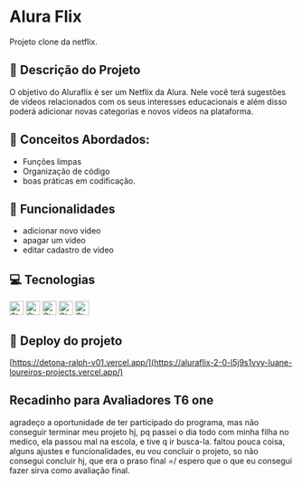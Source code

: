 # Alura Flix
Projeto clone da netflix. 


## 📑 Descrição do Projeto
O objetivo do Aluraflix é ser um Netflix da Alura. Nele você terá sugestões de vídeos relacionados com os seus interesses educacionais e além disso poderá adicionar novas categorias e novos vídeos na plataforma.

## 🧮 Conceitos Abordados:
- Funções limpas
- Organização de código
- boas práticas em codificação.
  
## 🧩 Funcionalidades
- adicionar novo video
- apagar um video
- editar cadastro de video

## 💻 Tecnologias 
<img height="25px" alt="Static Badge" src="https://img.shields.io/badge/HTML-E34F26?logo=html5&logoColor=ffffff&labelColor=E34F26&color=E34F26&text_size=15&style=for-the-badge"> <img height="25px" alt="Static Badge" src="https://img.shields.io/badge/CSS 3-1572B6?logo=css3&logoColor=ffffff&labelColor=1572B6&color=1572B6&text_size=15&style=for-the-badge"> <img height="25" alt="Static Badge" src="https://img.shields.io/badge/JavaScript-F7DF1E?logo=javascript&logoColor=ffffff&labelColor=F7DF1E&color=F7DF1E&text_size=15&style=for-the-badge"> <img height="25" alt="Static Badge" src="https://img.shields.io/badge/React-F7DF1E?logo=react&logoColor=ffffff&labelColor=1572B6&color=1572B6&text_size=15&style=for-the-badge"> <img height="25" alt="Static Badge" src="https://img.shields.io/badge/Vite-F7DF1E?logo=vite&logoColor=ffffff&labelColor=82CFFA&color=82CFFA&text_size=15&style=for-the-badge">


## 🚩 Deploy do projeto 
[https://detona-ralph-v01.vercel.app/](https://aluraflix-2-0-l5j9s1vvy-luane-loureiros-projects.vercel.app/)

## Recadinho para Avaliadores T6 one
agradeço a oportunidade de ter participado do programa, mas não conseguir terminar meu projeto hj, pq passei o dia todo com minha filha no medico, ela passou mal na escola, e tive q ir busca-la.
faltou pouca coisa, alguns ajustes e funcionalidades, eu vou concluir o projeto, so não consegui concluir hj, que era o praso final =/
espero que o que eu consegui fazer sirva como avaliação final.
